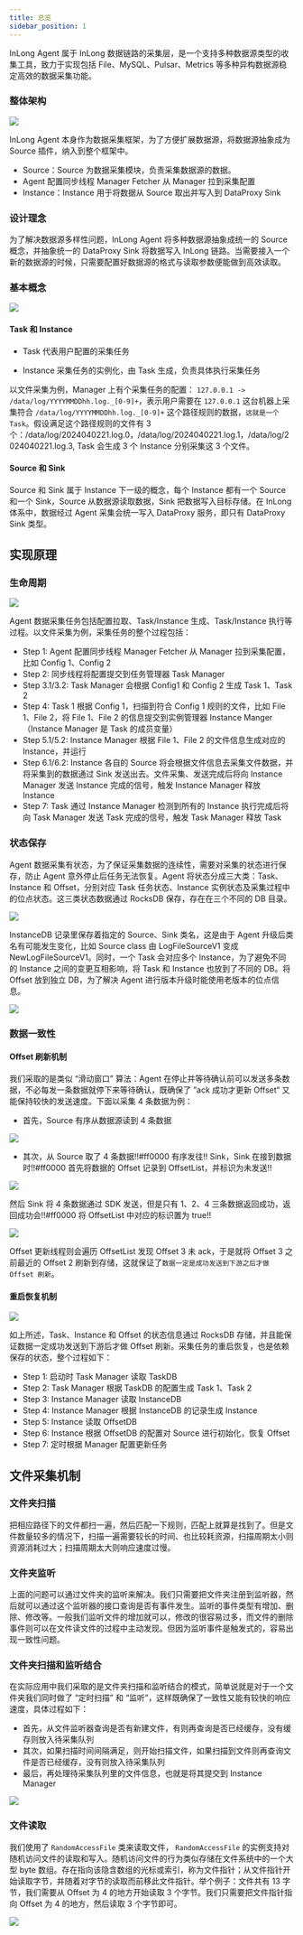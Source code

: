 ```yaml
---
title: 总览
sidebar_position: 1
---
```


InLong Agent 属于 InLong 数据链路的采集层，是一个支持多种数据源类型的收集工具，致力于实现包括 File、MySQL、Pulsar、Metrics 等多种异构数据源稳定高效的数据采集功能。

### 整体架构

![](img/agent_overview_2.png)

InLong Agent 本身作为数据采集框架，为了方便扩展数据源，将数据源抽象成为 Source 插件，纳入到整个框架中。
- Source：Source 为数据采集模块，负责采集数据源的数据。
- Agent 配置同步线程 Manager Fetcher 从 Manager 拉到采集配置
- Instance：Instance 用于将数据从 Source 取出并写入到 DataProxy Sink

### 设计理念
为了解决数据源多样性问题，InLong Agent 将多种数据源抽象成统一的 Source 概念，并抽象统一的 DataProxy Sink 将数据写入 InLong 链路。当需要接入一个新的数据源的时候，只需要配置好数据源的格式与读取参数便能做到高效读取。

### 基本概念

![](img/agent_overview_3.png)

#### Task 和 Instance
- Task
  代表用户配置的采集任务

- Instance
  采集任务的实例化，由 Task 生成，负责具体执行采集任务

以文件采集为例，Manager 上有个采集任务的配置： `127.0.0.1 -> /data/log/YYYYMMDDhh.log._[0-9]+`，表示用户需要在 `127.0.0.1` 这台机器上采集符合 `/data/log/YYYYMMDDhh.log._[0-9]+` 这个路径规则的数据，`这就是一个 Task`。假设满足这个路径规则的文件有 3 个：/data/log/2024040221.log.0，/data/log/2024040221.log.1，/data/log/2024040221.log.3, Task 会生成 3 个 Instance 分别采集这 3 个文件。

#### Source 和 Sink
Source 和 Sink 属于 Instance 下一级的概念，每个 Instance 都有一个 Source 和一个 Sink，Source 从数据源读取数据，Sink 把数据写入目标存储。在 InLong 体系中，数据经过 Agent 采集会统一写入 DataProxy 服务，即只有  DataProxy Sink 类型。

## 实现原理
### 生命周期

![](img/agent_overview_4.png)

Agent 数据采集任务包括配置拉取、Task/Instance 生成、Task/Instance 执行等过程。以文件采集为例，采集任务的整个过程包括：
- Step 1: Agent 配置同步线程 Manager Fetcher 从 Manager 拉到采集配置，比如 Config 1、Config 2
- Step 2: 同步线程将配置提交到任务管理器 Task Manager
- Step 3.1/3.2: Task Manager 会根据 Config1 和 Config 2 生成 Task 1、Task 2
- Step 4: Task 1 根据 Config 1，扫描到符合 Config 1 规则的文件，比如 File 1、File 2，将 File 1、File 2 的信息提交到实例管理器 Instance Manger（Instance Manager 是  Task 的成员变量）
- Step 5.1/5.2: Instance Manager 根据  File 1、File 2 的文件信息生成对应的 Instance，并运行
- Step 6.1/6.2: Instance 各自的 Source 将会根据文件信息去采集文件数据，并将采集到的数据通过 Sink 发送出去。文件采集、发送完成后将向 Instance Manager 发送 Instance 完成的信号，触发 Instance Manager 释放 Instance
- Step 7: Task 通过 Instance Manager 检测到所有的 Instance 执行完成后将向 Task Manager 发送 Task 完成的信号，触发 Task Manager 释放 Task

### 状态保存
Agent 数据采集有状态，为了保证采集数据的连续性，需要对采集的状态进行保存，防止 Agent 意外停止后任务无法恢复。Agent 将状态分成三大类：Task、Instance 和 Offset，分别对应 Task 任务状态、Instance 实例状态及采集过程中的位点状态。这三类状态数据通过 RocksDB 保存，存在在三个不同的 DB 目录。

![](img/agent_overview_5.png)

InstanceDB 记录里保存着指定的 Source、Sink 类名，这是由于 Agent 升级后类名有可能发生变化，比如 Source class 由 LogFileSourceV1 变成 NewLogFileSourceV1。同时，一个 Task 会对应多个 Instance，为了避免不同的 Instance 之间的变更互相影响，将 Task 和 Instance 也放到了不同的 DB。将 Offset 放到独立 DB，为了解决 Agent 进行版本升级时能使用老版本的位点信息。

![](img/agent_overview_6.png)

### 数据一致性
#### Offset 刷新机制
我们采取的是类似 “滑动窗口” 算法：Agent 在停止并等待确认前可以发送多条数据，不必每发一条数据就停下来等待确认，既确保了 ”ack 成功才更新 Offset“ 又能保持较快的发送速度。下面以采集 4 条数据为例：
- 首先，Source 有序从数据源读到 4 条数据
  
![](img/agent_overview_7.png)
 
- 其次，从 Source 取了 4 条数据!!#ff0000 有序发往!! Sink，Sink 在接到数据时!!#ff0000 首先将数据的 Offset 记录到 OffsetList，并标识为未发送!!

![](img/agent_overview_8.png)

  然后 Sink 将 4 条数据通过 SDK 发送，但是只有 1、2、4 三条数据返回成功，返回成功会!!#ff0000 将 OffsetList 中对应的标识置为 true!!

  ![](img/agent_overview_9.png)

  Offset 更新线程则会遍历 OffsetList 发现 Offset 3 未 ack，于是就将 Offset 3 之前最近的 Offset 2 刷新到存储，这就保证了`数据一定是成功发送到下游之后才做 Offset 刷新`。

#### 重启恢复机制

![](img/agent_overview_10.png)

如上所述，Task、Instance 和 Offset 的状态信息通过 RocksDB 存储，并且能保证数据一定成功发送到下游后才做 Offset 刷新。采集任务的重启恢复，也是依赖保存的状态，整个过程如下：
- Step 1: 启动时 Task Manager 读取 TaskDB
- Step 2: Task Manager 根据 TaskDB 的配置生成 Task 1、Task 2
- Step 3: Instance Manager 读取 InstanceDB
- Step 4: Instance Manager 根据 InstanceDB 的记录生成 Instance
- Step 5: Instance 读取 OffsetDB
- Step 6: Instance 根据 OffsetDB 的配置对 Source 进行初始化，恢复 Offset
- Step 7: 定时根据 Manager 配置更新任务

## 文件采集机制
### 文件夹扫描
把相应路径下的文件都扫一遍，然后匹配一下规则，匹配上就算是找到了。但是文件数量较多的情况下，扫描一遍需要较长的时间、也比较耗资源，扫描周期太小则资源消耗过大；扫描周期太大则响应速度过慢。

### 文件夹监听
上面的问题可以通过文件夹的监听来解决。我们只需要把文件夹注册到监听器，然后就可以通过这个监听器的接口查询是否有事件发生。监听的事件类型有增加、删除、修改等。一般我们监听文件的增加就可以，修改的很容易过多，而文件的删除事件则可以在文件读文件的过程中主动发现。但因为监听事件是触发式的，容易出现一致性问题。

### 文件夹扫描和监听结合
在实际应用中我们采取的是文件夹扫描和监听结合的模式，简单说就是对于一个文件夹我们同时做了 “定时扫描” 和 “监听”，这样既确保了一致性又能有较快的响应速度，具体过程如下：
- 首先，从文件监听器查询是否有新建文件，有则再查询是否已经缓存，没有缓存则放入待采集队列
- 其次，如果扫描时间间隔满足，则开始扫描文件，如果扫描到文件则再查询文件是否已经缓存，没有则放入待采集队列
- 最后，再处理待采集队列里的文件信息，也就是将其提交到 Instance Manager

![](img/agent_overview_11.png)

### 文件读取
我们使用了 `RandomAccessFile` 类来读取文件， `RandomAccessFile` 的实例支持对随机访问文件的读取和写入。随机访问文件的行为类似存储在文件系统中的一个大型 byte 数组。存在指向该隐含数组的光标或索引，称为文件指针；从文件指针开始读取字节，并随着对字节的读取而前移此文件指针。举个例子：文件共有 13 字节，我们需要从 Offset 为 4 的地方开始读取 3 个字节。我们只需要把文件指针指向 Offset 为 4 的地方，然后读取 3 个字节即可。

![](img/agent_overview_12.png)